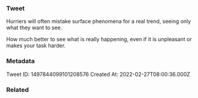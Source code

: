 ### Tweet
Hurriers will often mistake surface phenomena for a real trend, seeing only what they want to see.

How much better to see what is really happening, even if it is unpleasant or makes your task harder.

### Metadata
Tweet ID: 1497844099101208576
Created At: 2022-02-27T08:00:36.000Z

### Related


